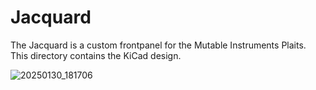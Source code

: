 # Jacquard
The Jacquard is a custom frontpanel for the Mutable Instruments Plaits. This directory contains the KiCad design.

![20250130_181706](https://github.com/user-attachments/assets/5ee14677-c391-462a-817b-c6eb194e9196)
